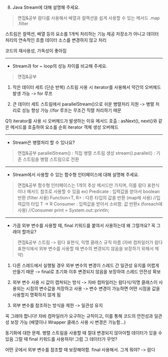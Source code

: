 8. Java Stream에 대해 설명해 주세요.
> 면접&공부
람다를 사용해서 배열과 컬렉션을 쉽게 사용할 수 있는
메서드  .map .filter

스트림은 컬렉션, 배열 등의 요소를 1개씩 처리하는 기능 제공
저장소가 아니고 데이터 처리의 연속적인 흐름
데이터 소스를 변경하지 않고 처리

코드의 재사용성, 가독성이 좋아짐

-------------------

- Stream과 for ~ loop의 성능 차이를 비교해 주세요.
> 면접&공부
1) 작은 데이터 세트 (단순 반복)
스트림 사용 시 iterator를 사용해서 약간의 오버헤드 발생 가능
-> for 루프

2) 큰 데이터 세트
스트림에서 parallelStream()으로 쉬운 병렬처리 지원
-> 병렬 처리로 성능 향상 가능 //for 루프는 무조건 직렬 처리하기 때문

Q1) iterator를 사용 시 오버헤드가 발생하는 이유
메서드 호출 : asNext(), next()와 같은 메서드를 호출하여 요소를 순회
iterator 객체 생성 오버헤드

-------------------

- Stream은 병렬처리 할 수 있나요?
> 면접&공부
parallelStream() : 직접 병렬 스트림 생성
stream().parallel() : 기존 스트림을 병렬 스트림으로 전환

-------------------

- Stream에서 사용할 수 있는 함수형 인터페이스에 대해 설명해 주세요.
> 면접&공부
함수형 인터페이스는 1개의 추상 메서드만 가지며, 이를 람다 표현식이나 메서드 참조로 사용할 수 있음
ex) Predicate<T> : 입력값을 받아서 boolean 반환 (filter 사용)
Function<T, R> : 다른 타입의 값을 반환 (map에 사용) //입력값의 타입 T -> R
Consumer<T> : 입력값을 받아서 소비함. 값 반환x (foreach에 사용) //Consumer<String> print = System.out::println;

-------------------

- 가끔 외부 변수를 사용할 때, final 키워드를 붙여서 사용하는데 왜 그럴까요? 꼭 그래야 할까요?
> 면접&공부
스트림 -> 람다 표현식, 익명 클래스 규칙 따름
(자바 컴파일러가 람다 표현식에서 외부 변수를 사용할 때 변수의 변경되지 않음을 보장하기 위해서 제약)

1) 다른 스레드에서 실행될 경우 외부 변수의 변경이 스레드 간 일관성 유지를 어렵게 만들기 때문 -> final로 초기화 이후 변경되지 않음을 보장하여 스레드 안전성 확보

2) 외부 변수 사용 시 값이 캡쳐되는 방식 -> 자바 컴파일러는 람다식/익명 클래스이 사용되는 시점의 변수값을 저장하고 사용 -> 변수 변경이 가능하면 어떤 시점을 값을 사용할지 명확하지 않게 됨

3) 외부 변수를 참조하는 방식을 제한 -> 일관성 유지

꼭 그래야 합니다! 자바 컴파일러가 요구하는 규칙이고, 이를 통해 코드의 안전성과 일관성 보장 가능
(배열이나 Wrapper 클래스 사용 시 변경은 가능함...)

동기화에 대한 문제.
병렬 스트림을 사용할 때 절대 변경되지 않아야할 데이터가 있을 수 있음
그럴 때 final 키워드를 사용하자!
그럼 그 데이터가 무엇?

어떤 곳에서 외부 변수를 참조할 때 보장해야함. final 사용해서. 그게 뭐야?
-> 람다
